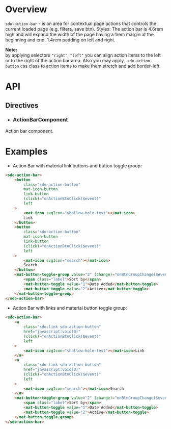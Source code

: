 # Overview

`sdo-action-bar` - is an area for contextual page actions that controls the current loaded page (e.g. filters, save btn).
Styles:
The action bar is 4.6rem high and will expand the width of the page having a 1rem margin at the beginning and end.
1.4rem padding on left and right.

**Note:**  
by applying selectors `"right"`, `"left"` you can align action items to the left or to the right of the action bar area.
Also you may apply `.sdo-action-button` css class to action items to make them stretch and add border-left.

# API

## Directives

-   ### ActionBarComponent

Action bar component.

# Examples

-   Action Bar with material link buttons and button toggle group:

```html
<sdo-action-bar>
    <button
        class="sdo-action-button"
        mat-icon-button
        link-button
        (click)="onActionBtnClick($event)"
        left
    >
        <mat-icon svgIcon="shallow-hole-test"></mat-icon>
        Link
    </button>
    <button
        class="sdo-action-button"
        mat-icon-button
        link-button
        (click)="onActionBtnClick($event)"
        left
    >
        <mat-icon svgIcon="search"></mat-icon>
        Search
    </button>
    <mat-button-toggle-group value="2" (change)="onBtnGroupChange($event)" right>
        <span class="label">Sort by</span>
        <mat-button-toggle value="1">Date Added</mat-button-toggle>
        <mat-button-toggle value="2">Active</mat-button-toggle>
    </mat-button-toggle-group>
</sdo-action-bar>
```

-   Action Bar with <a> links and material button toggle group:

```html
<sdo-action-bar>
    <a
        class="sdo-link sdo-action-button"
        href="javascript:void(0)"
        (click)="onActionBtnClick($event)"
        left
    >
        <mat-icon svgIcon="shallow-hole-test"></mat-icon>Link
    </a>
    <a
        class="sdo-link sdo-action-button"
        href="javascript:void(0)"
        (click)="onActionBtnClick($event)"
        left
    >
        <mat-icon svgIcon="search"></mat-icon>Search
    </a>
    <mat-button-toggle-group value="2" (change)="onBtnGroupChange($event)" right>
        <span class="label">Sort by</span>
        <mat-button-toggle value="1">Date Added</mat-button-toggle>
        <mat-button-toggle value="2">Active</mat-button-toggle>
    </mat-button-toggle-group>
</sdo-action-bar>
```
